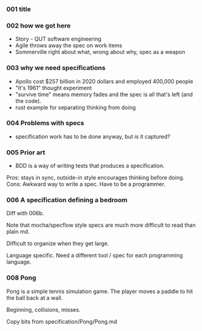 ### 001 title

### 002 how we got here

* Story - QUT software engineering
* Agile throws away the spec on work items
* Sommerville right about what, wrong about why, spec as a weapon

### 003 why we need specifications

* Apollo cost $257 billion in 2020 dollars and employed 400,000 people 
* "It's 1961" thought experiment
* "survive time" means memory fades and the spec is all that's left (and the code).
* rust example for separating thinking from doing

### 004 Problems with specs

* specification work has to be done anyway, but is it captured?

### 005 Prior art

* BDD is a way of writing tests that produces a specification. 

Pros: stays in sync, outside-in style encourages thinking before doing. 
Cons: Awkward way to write a spec. Have to be a programmer. 

### 006 A specification defining a bedroom

Diff with 006b.

Note that mocha/specflow style specs are much more difficult to read than plain md. 

Difficult to organize when they get large.

Language specific. Need a different tool / spec for each programming language. 

### 008 Pong

Pong is a simple tennis simulation game. The player moves a paddle to hit the ball back at a wall. 

Beginning, collisions, misses.

Copy bits from specification/Pong/Pong.md
